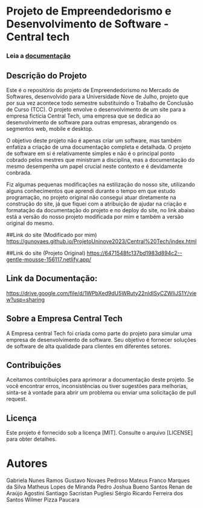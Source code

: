 # Projeto de Empreendedorismo e Desenvolvimento de Software - Central tech
### Leia a [documentação](https://drive.google.com/file/d/1WPbXed9dU5WRuty22nldISyCZWIiJS1Y/view?usp=sharing)

## Descrição do Projeto

Este é o repositório do projeto de Empreendedorismo no Mercado de Softwares, desenvolvido para a Universidade Nove de Julho, projeto que por sua vez acontece todo semestre substituindo o Trabalho de Conclusão de Curso (TCC). O projeto envolve o desenvolvimento de um site para a empresa fictícia Central Tech, uma empresa que se dedica ao desenvolvimento de software para outras empresas, abrangendo os segmentos web, mobile e desktop.

O objetivo deste projeto não é apenas criar um software, mas também enfatiza a criação de uma documentação completa e detalhada. O projeto de software em si é relativamente simples e não é o principal ponto cobrado pelos mestres que ministram a disciplina, mas a documentação do mesmo desempenha um papel crucial neste contexto e é devidamente conbrada.

Fiz algumas pequenas modificações na estilização do nosso site, utilizando alguns conhecimentos que aprendi durante o tempo em que estudo programação, no projeto original não consegui atuar diretamente na construção do site, já que fiquei com a atribuição de ajudar na criação e formatação da documentação do projeto e no deploy do site,
no link abaixo está a versão do nosso projeto modificada por mim e também a versão original do mesmo.  

##Link do site (Modificado por mim)
https://gunovaes.github.io/ProjetoUninove2023/Central%20Tech/index.html

##Link do site (Projeto Original)
https://6471548fc137bd1983d894c2--gentle-mousse-156117.netlify.app/

## Link da Documentação:
https://drive.google.com/file/d/1WPbXed9dU5WRuty22nldISyCZWIiJS1Y/view?usp=sharing

## Sobre a Empresa Central Tech

A Empresa central Tech foi criada como parte do projeto para simular uma empresa de desenvolvimento de software. Seu objetivo é fornecer soluções de software de alta qualidade para clientes em diferentes setores.

## Contribuições

Aceitamos contribuições para aprimorar a documentação deste projeto. Se você encontrar erros, inconsistências ou tiver sugestões para melhorias, sinta-se à vontade para abrir um problema ou enviar uma solicitação de pull request.

## Licença

Este projeto é fornecido sob a licença [MIT]. Consulte o arquivo [LICENSE] para obter detalhes.

# Autores

Gabriela Nunes Ramos 
Gustavo Novaes Pedroso
Mateus Franco Marques da Silva 
Matheus Lopes de Miranda 
Pedro Joshua Bueno Santos
Renan de Araújo Agostini 
Santiago Sacristan Pugliesi 
Sérgio Ricardo Ferreira dos Santos 
Wilmer Pizza Paucara




